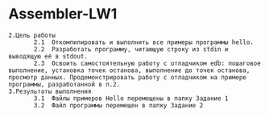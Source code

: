 # Assembler-LW1

    2.Цель работы
           2.1	Откомпилировать и выполнить все примеры программы hello.
           2.2	Разработать программу, читающую строку из stdin и выводящую её в stdout.
           2.3	Освоить самостоятельную работу с отладчиком edb: пошаговое выполнение, установка точек останова, выполнение до точек останова, просмотр данных. Продемонстрировать работу с отладчиком на примере программы, разработанной в п.2.
    3.Результаты выполнения
           3.1  Файлы примеров Hello перемещены в папку Задание 1
           3.2  Файл программы перемещен в папку Задание 2
